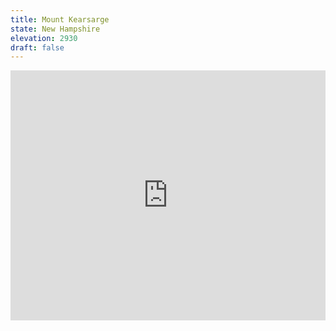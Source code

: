 ```yaml
---
title: Mount Kearsarge 
state: New Hampshire
elevation: 2930
draft: false
---
```

<iframe class="alltrails" src="https://www.alltrails.com/widget/trail/us/new-hampshire/winslow-and-barlow-trail-loop?u=i&sh=q5vqbr" width="100%" height="400" frameborder="0" scrolling="no" marginheight="0" marginwidth="0" title="AllTrails: Trail Guides and Maps for Hiking, Camping, and Running"></iframe>
